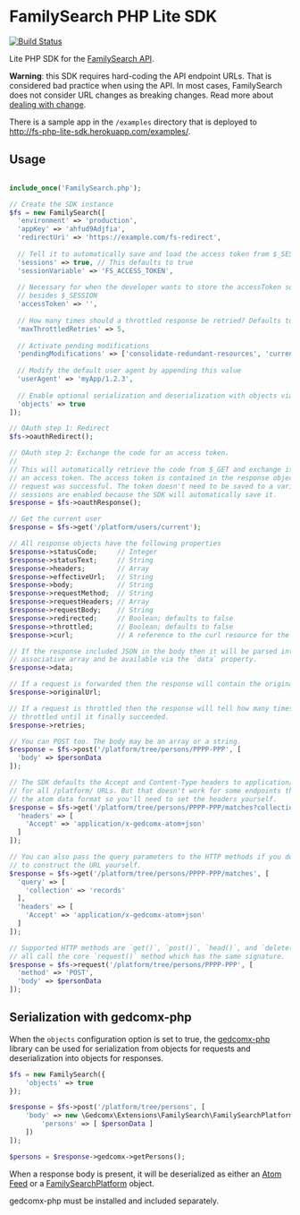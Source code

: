 # FamilySearch PHP Lite SDK

[![Build Status](https://travis-ci.org/FamilySearch/fs-php-lite.svg?branch=master)](https://travis-ci.org/FamilySearch/fs-php-lite)

Lite PHP SDK for the [FamilySearch API](https://familysearch.org/developers/).

__Warning__: this SDK requires hard-coding the API endpoint URLs. That is
considered bad practice when using the API. In most cases, FamilySearch does not
consider URL changes as breaking changes. Read more about 
[dealing with change](https://familysearch.org/developers/docs/guides/evolution).

There is a sample app in the `/examples` directory that is deployed to 
http://fs-php-lite-sdk.herokuapp.com/examples/.

## Usage

```php

include_once('FamilySearch.php');

// Create the SDK instance
$fs = new FamilySearch([
  'environment' => 'production',
  'appKey' => 'ahfud9Adjfia',
  'redirectUri' => 'https://example.com/fs-redirect',
  
  // Tell it to automatically save and load the access token from $_SESSION. 
  'sessions' => true, // This defaults to true
  'sessionVariable' => 'FS_ACCESS_TOKEN',
  
  // Necessary for when the developer wants to store the accessToken somewhere
  // besides $_SESSION
  'accessToken' => '',
  
  // How many times should a throttled response be retried? Defaults to 5
  'maxThrottledRetries' => 5,
  
  // Activate pending modifications
  'pendingModifications' => ['consolidate-redundant-resources', 'current-person-401'],
  
  // Modify the default user agent by appending this value
  'userAgent' => 'myApp/1.2.3',
  
  // Enable optional serialization and deserialization with objects via gedcomx-php
  'objects' => true
]);

// OAuth step 1: Redirect
$fs->oauthRedirect();

// OAuth step 2: Exchange the code for an access token.
//
// This will automatically retrieve the code from $_GET and exchange it for
// an access token. The access token is contained in the response object if the
// request was successful. The token doesn't need to be saved to a variable if
// sessions are enabled because the SDK will automatically save it.
$response = $fs->oauthResponse();

// Get the current user
$response = $fs->get('/platform/users/current');

// All response objects have the following properties
$response->statusCode;     // Integer
$response->statusText;     // String
$response->headers;        // Array
$response->effectiveUrl;   // String
$response->body;           // String
$response->requestMethod;  // String
$response->requestHeaders; // Array
$response->requestBody;    // String
$response->redirected;     // Boolean; defaults to false
$response->throttled;      // Boolean; defaults to false
$response->curl;           // A reference to the curl resource for the request

// If the response included JSON in the body then it will be parsed into an
// associative array and be available via the `data` property.
$response->data; 

// If a request is forwarded then the response will contain the original URL
$response->originalUrl;

// If a request is throttled then the response will tell how many times it was
// throttled until it finally succeeded.
$response->retries;

// You can POST too. The body may be an array or a string.
$response = $fs->post('/platform/tree/persons/PPPP-PPP', [
  'body' => $personData
]);

// The SDK defaults the Accept and Content-Type headers to application/x-fs-v1+json
// for all /platform/ URLs. But that doesn't work for some endpoints that require
// the atom data format so you'll need to set the headers yourself.
$response = $fs->get('/platform/tree/persons/PPPP-PPP/matches?collection=records', [
  'headers' => [
    'Accept' => 'application/x-gedcomx-atom+json'  
  ]
]);

// You can also pass the query parameters to the HTTP methods if you don't want
// to construct the URL yourself.
$response = $fs->get('/platform/tree/persons/PPPP-PPP/matches', [
  'query' => [
    'collection' => 'records'
  ],
  'headers' => [
    'Accept' => 'application/x-gedcomx-atom+json'  
  ]
]);

// Supported HTTP methods are `get()`, `post()`, `head()`, and `delete()`. They
// all call the core `request()` method which has the same signature.
$response = $fs->request('/platform/tree/persons/PPPP-PPP', [
  'method' => 'POST',
  'body' => $personData
]);
```

## Serialization with gedcomx-php

When the `objects` configuration option is set to true, the 
[gedcomx-php](https://github.com/FamilySearch/gedcomx-php) library can be used
for serialization from objects for requests and deserialization into objects
for responses.

```php
$fs = new FamilySearch({
    'objects' => true
});

$response = $fs->post('/platform/tree/persons', [
    'body' => new \Gedcomx\Extensions\FamilySearch\FamilySearchPlatform([
        'persons' => [ $personData ]
    ])
]);

$persons = $response->gedcomx->getPersons();
```

When a response body is present, it will be deserialized as either an 
[Atom Feed](http://familysearch.github.io/gedcomx-php/class-Gedcomx.Atom.Feed.html)
or a [FamilySearchPlatform](http://familysearch.github.io/gedcomx-php/class-Gedcomx.Extensions.FamilySearch.FamilySearchPlatform.html)
object.

gedcomx-php must be installed and included separately.